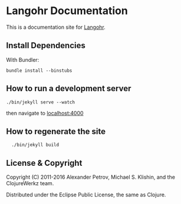 # Langohr Documentation

This is a documentation site for [Langohr](http://github.com/michaelklishin/langohr).


## Install Dependencies

With Bundler:

    bundle install --binstubs


## How to run a development server

    ./bin/jekyll serve --watch

then navigate to [localhost:4000](http://localhost:4000)

## How to regenerate the site

      ./bin/jekyll build


## License & Copyright

Copyright (C) 2011-2016 Alexander Petrov, Michael S. Klishin, and the ClojureWerkz team.

Distributed under the Eclipse Public License, the same as Clojure.
